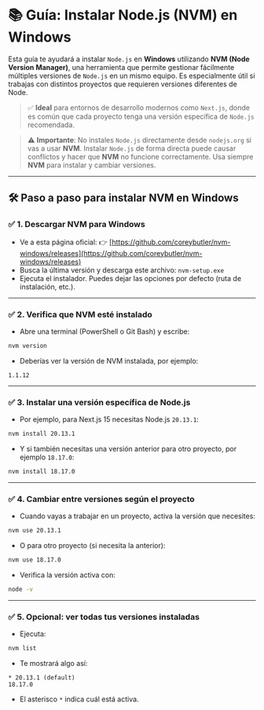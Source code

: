# 📚 Guía: Instalar Node.js (NVM) en Windows

Esta guía te ayudará a instalar `Node.js` en **Windows** utilizando **NVM (Node Version Manager)**, una herramienta que permite gestionar fácilmente múltiples versiones de `Node.js` en un mismo equipo. Es especialmente útil si trabajas con distintos proyectos que requieren versiones diferentes de Node.

> ✅ **Ideal** para entornos de desarrollo modernos como `Next.js`, donde es común que cada proyecto tenga una versión específica de `Node.js` recomendada.

> ⚠️ **Importante**: No instales `Node.js` directamente desde `nodejs.org` si vas a usar **NVM**. Instalar `Node.js` de forma directa puede causar conflictos y hacer que **NVM** no funcione correctamente. Usa siempre **NVM** para instalar y cambiar versiones.

---

## 🛠️ Paso a paso para instalar NVM en Windows

### ✅ 1. Descargar NVM para Windows
- Ve a esta página oficial: 👉 [https://github.com/coreybutler/nvm-windows/releases](https://github.com/coreybutler/nvm-windows/releases)
- Busca la última versión y descarga este archivo: `nvm-setup.exe`
- Ejecuta el instalador. Puedes dejar las opciones por defecto (ruta de instalación, etc.).

---

### ✅ 2. Verifica que NVM esté instalado
- Abre una terminal (PowerShell o Git Bash) y escribe:

```bash
nvm version
```

- Deberías ver la versión de NVM instalada, por ejemplo:

```plaintext
1.1.12
```

---

### ✅ 3. Instalar una versión específica de Node.js

- Por ejemplo, para Next.js 15 necesitas Node.js `20.13.1`:

```bash
nvm install 20.13.1
```

- Y si también necesitas una versión anterior para otro proyecto, por ejemplo `18.17.0`:

```bash
nvm install 18.17.0
```

---

### ✅ 4. Cambiar entre versiones según el proyecto

- Cuando vayas a trabajar en un proyecto, activa la versión que necesites:

```bash
nvm use 20.13.1
```

- O para otro proyecto (si necesita la anterior):

```bash
nvm use 18.17.0
```

- Verifica la versión activa con:

```bash
node -v
```

---

### ✅ 5. Opcional: ver todas tus versiones instaladas

- Ejecuta:

```bash
nvm list
```

- Te mostrará algo así:

```plaintext
* 20.13.1 (default)
18.17.0
```

- El asterisco `*` indica cuál está activa.